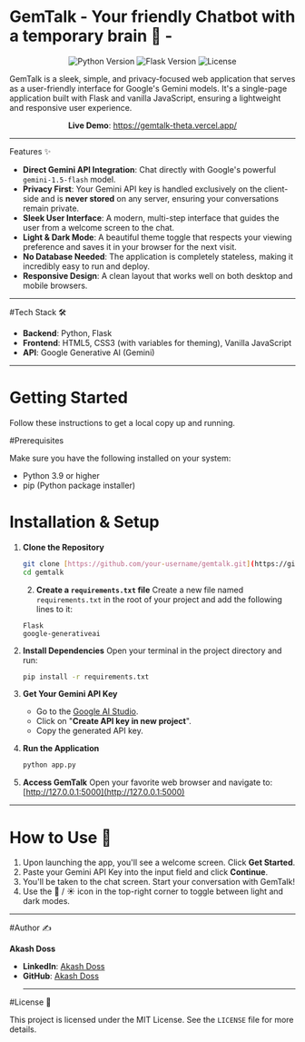 # GemTalk  - Your friendly Chatbot with a temporary brain 🤣 -

<div align="center">
  <img src="https://img.shields.io/badge/Python-3.9%2B-blue?style=for-the-badge&logo=python" alt="Python Version">
  <img src="https://img.shields.io/badge/Flask-2.0%2B-black?style=for-the-badge&logo=flask" alt="Flask Version">
  <img src="https://img.shields.io/badge/License-MIT-green?style=for-the-badge" alt="License">
</div>


GemTalk is a sleek, simple, and privacy-focused web application that serves as a user-friendly interface for Google's Gemini models. It's a single-page application built with Flask and vanilla JavaScript, ensuring a lightweight and responsive user experience.

<p align="center">
  <strong>Live Demo</strong>: <a href="https://gemtalk-theta.vercel.app/">https://gemtalk-theta.vercel.app/</a>
</p>

***

Features ✨

* **Direct Gemini API Integration**: Chat directly with Google's powerful `gemini-1.5-flash` model.
* **Privacy First**: Your Gemini API key is handled exclusively on the client-side and is **never stored** on any server, ensuring your conversations remain private.
* **Sleek User Interface**: A modern, multi-step interface that guides the user from a welcome screen to the chat.
* **Light & Dark Mode**: A beautiful theme toggle that respects your viewing preference and saves it in your browser for the next visit.
* **No Database Needed**: The application is completely stateless, making it incredibly easy to run and deploy.
* **Responsive Design**: A clean layout that works well on both desktop and mobile browsers.

***

#Tech Stack 🛠️

* **Backend**: Python, Flask
* **Frontend**: HTML5, CSS3 (with variables for theming), Vanilla JavaScript
* **API**: Google Generative AI (Gemini)

***

# Getting Started

Follow these instructions to get a local copy up and running.

#Prerequisites

Make sure you have the following installed on your system:
* Python 3.9 or higher
* pip (Python package installer)

# Installation & Setup

1.  **Clone the Repository**
    ```sh
    git clone [https://github.com/your-username/gemtalk.git](https://github.com/your-username/gemtalk.git)
    cd gemtalk
    ```
    2.  **Create a `requirements.txt` file**
    Create a new file named `requirements.txt` in the root of your project and add the following lines to it:
    ```
    Flask
    google-generativeai
    ```

3.  **Install Dependencies**
    Open your terminal in the project directory and run:
    ```sh
    pip install -r requirements.txt
    ```

4.  **Get Your Gemini API Key**
    * Go to the [Google AI Studio](https://aistudio.google.com/app/apikey).
    * Click on "**Create API key in new project**".
    * Copy the generated API key.

5.  **Run the Application**
    ```sh
    python app.py
    ```

6.  **Access GemTalk**
    Open your favorite web browser and navigate to:
    [http://127.0.0.1:5000](http://127.0.0.1:5000)

***

# How to Use 🚀

1.  Upon launching the app, you'll see a welcome screen. Click **Get Started**.
2.  Paste your Gemini API Key into the input field and click **Continue**.
3.  You'll be taken to the chat screen. Start your conversation with GemTalk!
4.  Use the 🌙 / ☀️ icon in the top-right corner to toggle between light and dark modes.

***

#Author ✍️

**Akash Doss**

* **LinkedIn**: [Akash Doss](https://www.linkedin.com/in/akash-selvadoss-n-542765252/)
* **GitHub**: [Akash Doss](https://github.com/akashdoss)
    ***

#License 📜

This project is licensed under the MIT License. See the `LICENSE` file for more details.
